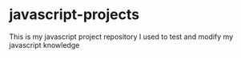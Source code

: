 # javascript-projects
This is my javascript project repository I used to test and modify my javascript knowledge
